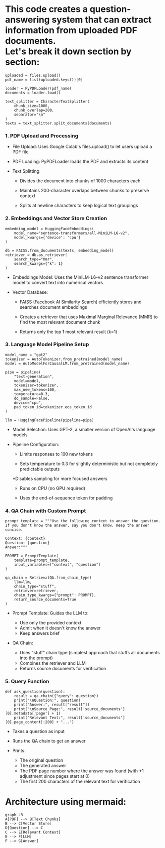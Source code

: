 # This code creates a question-answering system that can extract information from uploaded PDF documents. <br>Let's break it down section by section:
```
uploaded = files.upload()
pdf_name = list(uploaded.keys())[0]

loader = PyPDFLoader(pdf_name)
documents = loader.load()

text_splitter = CharacterTextSplitter(
    chunk_size=1000,
    chunk_overlap=200,
    separator="\n"
)
texts = text_splitter.split_documents(documents)
```
### 1. PDF Upload and Processing
- File Upload: Uses Google Colab's files.upload() to let users upload a PDF file

- PDF Loading: PyPDFLoader loads the PDF and extracts its content

- Text Splitting:

    * Divides the document into chunks of 1000 characters each

    * Maintains 200-character overlaps between chunks to preserve context

    * Splits at newline characters to keep logical text groupings
### 2. Embeddings and Vector Store Creation
```
embedding_model = HuggingFaceEmbeddings(
    model_name="sentence-transformers/all-MiniLM-L6-v2",
    model_kwargs={'device': 'cpu'}
)

db = FAISS.from_documents(texts, embedding_model)
retriever = db.as_retriever(
    search_type="mmr",
    search_kwargs={"k": 1}
)
```
* Embeddings Model: Uses the MiniLM-L6-v2 sentence transformer model to convert text into numerical vectors

* Vector Database:

    * FAISS (Facebook AI Similarity Search) efficiently stores and searches document embeddings

    * Creates a retriever that uses Maximal Marginal Relevance (MMR) to find the most relevant document chunk

    * Returns only the top 1 most relevant result (k=1)
### 3. Language Model Pipeline Setup
```
model_name = "gpt2"
tokenizer = AutoTokenizer.from_pretrained(model_name)
model = AutoModelForCausalLM.from_pretrained(model_name)

pipe = pipeline(
    "text-generation",
    model=model,
    tokenizer=tokenizer,
    max_new_tokens=100,
    temperature=0.3,
    do_sample=False,
    device="cpu",
    pad_token_id=tokenizer.eos_token_id
)

llm = HuggingFacePipeline(pipeline=pipe)
```
* Model Selection: Uses GPT-2, a smaller version of OpenAI's language models

* Pipeline Configuration:

    * Limits responses to 100 new tokens

    * Sets temperature to 0.3 for slightly deterministic but not completely predictable outputs

    *Disables sampling for more focused answers

    * Runs on CPU (no GPU required)

    * Uses the end-of-sequence token for padding
### 4. QA Chain with Custom Prompt
```
prompt_template = """Use the following context to answer the question. 
If you don't know the answer, say you don't know. Keep the answer concise.

Context: {context}
Question: {question}
Answer:"""

PROMPT = PromptTemplate(
    template=prompt_template,
    input_variables=["context", "question"]
)

qa_chain = RetrievalQA.from_chain_type(
    llm=llm,
    chain_type="stuff",
    retriever=retriever,
    chain_type_kwargs={"prompt": PROMPT},
    return_source_documents=True
)
```
* Prompt Template: Guides the LLM to:

   * Use only the provided context
   * Admit when it doesn't know the answer
   * Keep answers brief

* QA Chain:

   * Uses "stuff" chain type (simplest approach that stuffs all documents into the prompt)
   * Combines the retriever and LLM
   * Returns source documents for verification
### 5. Query Function
```
def ask_question(question):
    result = qa_chain({"query": question})
    print("\nQuestion:", question)
    print("Answer:", result["result"])
    print("\nSource Page:", result['source_documents'][0].metadata['page'] + 1)
    print("Relevant Text:", result['source_documents'][0].page_content[:200] + "...")
```
* Takes a question as input
* Runs the QA chain to get an answer
* Prints:

    * The original question
    * The generated answer
    * The PDF page number where the answer was found (with +1 adjustment since pages start at 0)
    * The first 200 characters of the relevant text for verification
# Architecture using mermaid:

```
graph LR
A[PDF] --> B[Text Chunks]
B --> C[Vector Store]
D[Question] --> C
C --> E[Relevant Context]
E --> F[LLM]
F --> G[Answer]
```
